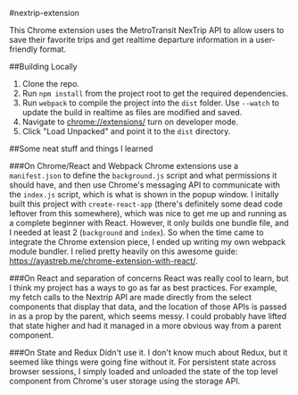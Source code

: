 #nextrip-extension

This Chrome extension uses the MetroTransit NexTrip API to allow users to save their favorite trips and get realtime departure information in a user-friendly format.

##Building Locally
1. Clone the repo.
2. Run `npm install` from the project root to get the required dependencies.
3. Run `webpack` to compile the project into the `dist` folder. Use `--watch` to update the build in realtime as files are modified and saved.
4. Navigate to <chrome://extensions/> turn on developer mode.
5. Click "Load Unpacked" and point it to the `dist` directory.

##Some neat stuff and things I learned

###On Chrome/React and Webpack
Chrome extensions use a `manifest.json` to define the `background.js` script and what permissions it should have, and then use Chrome's messaging API to communicate with the `index.js` script, which is what is shown in the popup window. I initally built this project with `create-react-app` (there's definitely some dead code leftover from this somewhere), which was nice to get me up and running as a complete beginner with React. However, it only builds one bundle file, and I needed at least 2 (`background` and `index`). So when the time came to integrate the Chrome extension piece, I ended up writing my own webpack module bundler. I relied pretty heavily on this awesome guide: https://ayastreb.me/chrome-extension-with-react/.

###On React and separation of concerns
React was really cool to learn, but I think my project has a ways to go as far as best practices. For example, my fetch calls to the Nextrip API are made directly from the select components that display that data, and the location of those APIs is passed in as a prop by the parent, which seems messy. I could probably have lifted that state higher and had it managed in a more obvious way from a parent component.

###On State and Redux
Didn't use it. I don't know much about Redux, but it seemed like things were going fine without it. For persistent state across browser sessions, I simply loaded and unloaded the state of the top level component from Chrome's user storage using the storage API.
